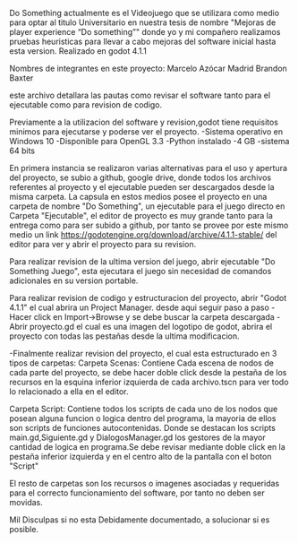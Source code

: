 Do Something actualmente es el Videojuego que se 
utilizara como medio para optar al titulo Universitario en nuestra tesis de nombre "Mejoras de player experience “Do something”"
donde yo y mi compañero realizamos pruebas heuristicas para llevar a cabo mejoras del software inicial hasta esta version.
Realizado en godot 4.1.1

Nombres de integrantes en este proyecto:
Marcelo Azócar Madrid
Brandon Baxter

este archivo detallara las pautas como revisar el software 
tanto para el ejecutable como para revision de codigo.

Previamente a la utilizacion del software y revision,godot tiene requisitos
minimos para ejecutarse y poderse ver el proyecto.
-Sistema operativo en Windows 10
-Disponible para OpenGL 3.3
-Python instalado
-4 GB
-sistema 64 bits

En primera instancia se realizaron varias alternativas para el uso y apertura
del proyecto, se subio a github, google drive, donde todos los archivos
referentes al proyecto y el ejecutable pueden ser descargados desde la
misma carpeta. La capsula en estos medios posee el proyecto en una 
carpeta de nombre "Do Something", un ejecutable para el juego directo en
Carpeta "Ejecutable", el editor de proyecto es muy grande tanto para la
entrega como para ser subido a github, por tanto se provee por este mismo medio
un link https://godotengine.org/download/archive/4.1.1-stable/ del editor para 
ver y abrir el proyecto para su revision.

Para realizar revision de la ultima version del juego, abrir ejecutable
"Do Something Juego", esta ejecutara el juego sin necesidad de comandos
adicionales en su version portable.

Para realizar revision de codigo y estructuracion del proyecto, abrir
"Godot 4.1.1" el cual abrira un Project Manager. desde aqui seguir paso a paso
-Hacer click en Import->Browse y se debe buscar la carpeta descargada
-Abrir proyecto.gd el cual es una imagen del logotipo de godot, abrira 
el proyecto con todas las pestañas desde la ultima modificacion.

-Finalmente realizar revision del proyecto, el cual esta estructurado en
3 tipos de carpetas:
Carpeta Scenas: Contiene Cada escena de nodos de cada parte del proyecto,
se debe hacer doble click desde la pestaña de los recursos en la esquina
inferior izquierda de cada archivo.tscn para ver todo lo relacionado a 
ella en el editor.

Carpeta Script: Contiene todos los scripts de cada uno de los nodos que
posean alguna funcion o logica dentro del programa, la mayoria de ellos
son scripts de funciones autocontenidas. Donde se destacan los scripts
main.gd,Siguiente.gd y DialogosManager.gd los gestores de la mayor cantidad
de logica en programa.Se debe revisar mediante doble click en la pestaña
inferior izquierda y en el centro alto de la pantalla con el boton "Script"

El resto de carpetas son los recursos o imagenes asociadas y requeridas
para el correcto funcionamiento del software, por tanto no deben ser
movidas.

Mil Disculpas si no esta Debidamente documentado, a solucionar si es posible.
